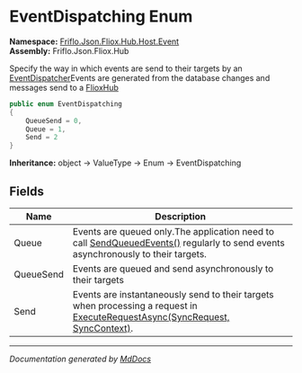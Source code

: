 ﻿<!--  
  <auto-generated>   
    The contents of this file were generated by a tool.  
    Changes to this file may be list if the file is regenerated  
  </auto-generated>   
-->

# EventDispatching Enum

**Namespace:** [Friflo.Json.Fliox.Hub.Host.Event](../index.md)  
**Assembly:** Friflo.Json.Fliox.Hub

Specify the way in which events are send to their targets by an [EventDispatcher](../EventDispatcher/index.md)Events are generated from the database changes and messages send to a [FlioxHub](../../FlioxHub/index.md)

```csharp
public enum EventDispatching
{
    QueueSend = 0,
    Queue = 1,
    Send = 2
}
```

**Inheritance:** object → ValueType → Enum → EventDispatching

## Fields

| Name      | Description                                                                                                                                                                        |
| --------- | ---------------------------------------------------------------------------------------------------------------------------------------------------------------------------------- |
| Queue     | Events are queued only.The application need to call [SendQueuedEvents()](../EventDispatcher/methods/SendQueuedEvents.md) regularly to send events asynchronously to their targets. |
| QueueSend | Events are queued and send asynchronously to their targets                                                                                                                         |
| Send      | Events are instantaneously send to their targets when processing a request in [ExecuteRequestAsync(SyncRequest, SyncContext)](../../FlioxHub/methods/ExecuteRequestAsync.md).      |

___

*Documentation generated by [MdDocs](https://github.com/ap0llo/mddocs)*
